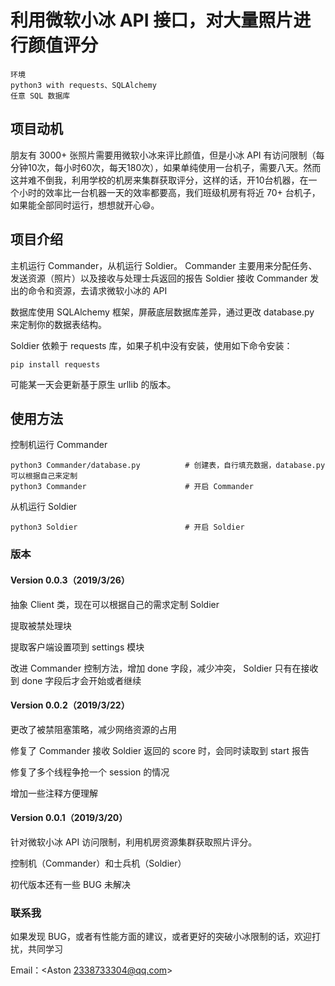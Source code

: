 # 利用微软小冰 API 接口，对大量照片进行颜值评分

	环境
	python3 with requests、SQLAlchemy
	任意 SQL 数据库

## 项目动机
朋友有 3000+ 张照片需要用微软小冰来评比颜值，但是小冰 API 有访问限制（每分钟10次，每小时60次，每天180次），如果单纯使用一台机子，需要八天。然而这并难不倒我，利用学校的机房来集群获取评分，这样的话，开10台机器，在一个小时的效率比一台机器一天的效率都要高，我们班级机房有将近 70+ 台机子，如果能全部同时运行，想想就开心😄。

## 项目介绍

主机运行 Commander，从机运行 Soldier。
Commander      主要用来分配任务、发送资源（照片）以及接收与处理士兵返回的报告
Soldier        接收 Commander 发出的命令和资源，去请求微软小冰的 API

数据库使用 SQLAlchemy 框架，屏蔽底层数据库差异，通过更改 database.py 来定制你的数据表结构。

Soldier 依赖于 requests 库，如果子机中没有安装，使用如下命令安装：

	pip install requests

可能某一天会更新基于原生 urllib 的版本。

## 使用方法
控制机运行 Commander

	python3 Commander/database.py          # 创建表，自行填充数据，database.py 可以根据自己来定制
	python3 Commander                      # 开启 Commander
从机运行   Soldier

	python3 Soldier                        # 开启 Soldier

### 版本

#### Version 0.0.3（2019/3/26）
抽象 Client 类，现在可以根据自己的需求定制 Soldier

提取被禁处理块

提取客户端设置项到 settings 模块

改进 Commander 控制方法，增加 done 字段，减少冲突， Soldier 只有在接收到 done 字段后才会开始或者继续

#### Version 0.0.2（2019/3/22）
更改了被禁阻塞策略，减少网络资源的占用

修复了 Commander 接收 Soldier 返回的 score 时，会同时读取到 start 报告

修复了多个线程争抢一个 session 的情况

增加一些注释方便理解

#### Version 0.0.1（2019/3/20）
针对微软小冰 API 访问限制，利用机房资源集群获取照片评分。

控制机（Commander）和士兵机（Soldier）

初代版本还有一些 BUG 未解决

### 联系我
如果发现 BUG，或者有性能方面的建议，或者更好的突破小冰限制的话，欢迎打扰，共同学习

Email：<Aston 2338733304@qq.com>
